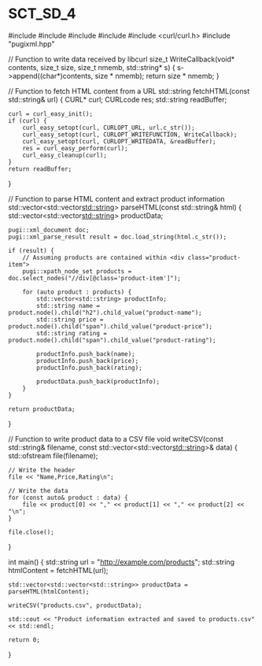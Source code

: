 # SCT_SD_4 
#include <iostream>
#include <fstream>
#include <vector>
#include <string>
#include <curl/curl.h>
#include "pugixml.hpp"

// Function to write data received by libcurl
size_t WriteCallback(void* contents, size_t size, size_t nmemb, std::string* s) {
    s->append((char*)contents, size * nmemb);
    return size * nmemb;
}

// Function to fetch HTML content from a URL
std::string fetchHTML(const std::string& url) {
    CURL* curl;
    CURLcode res;
    std::string readBuffer;

    curl = curl_easy_init();
    if (curl) {
        curl_easy_setopt(curl, CURLOPT_URL, url.c_str());
        curl_easy_setopt(curl, CURLOPT_WRITEFUNCTION, WriteCallback);
        curl_easy_setopt(curl, CURLOPT_WRITEDATA, &readBuffer);
        res = curl_easy_perform(curl);
        curl_easy_cleanup(curl);
    }
    return readBuffer;
}

// Function to parse HTML content and extract product information
std::vector<std::vector<std::string>> parseHTML(const std::string& html) {
    std::vector<std::vector<std::string>> productData;

    pugi::xml_document doc;
    pugi::xml_parse_result result = doc.load_string(html.c_str());

    if (result) {
        // Assuming products are contained within <div class="product-item">
        pugi::xpath_node_set products = doc.select_nodes("//div[@class='product-item']");

        for (auto product : products) {
            std::vector<std::string> productInfo;
            std::string name = product.node().child("h2").child_value("product-name");
            std::string price = product.node().child("span").child_value("product-price");
            std::string rating = product.node().child("span").child_value("product-rating");

            productInfo.push_back(name);
            productInfo.push_back(price);
            productInfo.push_back(rating);

            productData.push_back(productInfo);
        }
    }

    return productData;
}

// Function to write product data to a CSV file
void writeCSV(const std::string& filename, const std::vector<std::vector<std::string>>& data) {
    std::ofstream file(filename);

    // Write the header
    file << "Name,Price,Rating\n";

    // Write the data
    for (const auto& product : data) {
        file << product[0] << "," << product[1] << "," << product[2] << "\n";
    }

    file.close();
}

int main() {
    std::string url = "http://example.com/products";
    std::string htmlContent = fetchHTML(url);

    std::vector<std::vector<std::string>> productData = parseHTML(htmlContent);

    writeCSV("products.csv", productData);

    std::cout << "Product information extracted and saved to products.csv" << std::endl;

    return 0;
}


